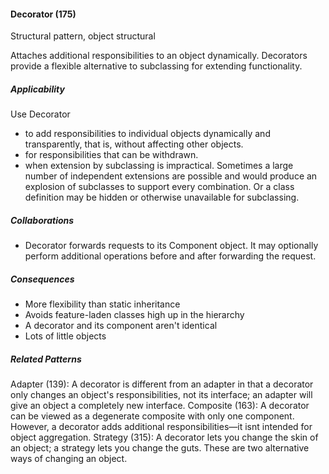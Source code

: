 #### Decorator (175)

Structural pattern, object structural

Attaches additional responsibilities to an object dynamically. Decorators provide a flexible alternative to subclassing for extending functionality.

##### Applicability

Use Decorator

 * to add responsibilities to individual objects dynamically and transparently, that is, without affecting other objects.
 * for responsibilities that can be withdrawn.
 * when extension by subclassing is impractical. Sometimes a large number of independent extensions are possible and would produce an explosion of subclasses to support every combination. Or a class definition may be hidden or otherwise unavailable for subclassing.

##### Collaborations

 * Decorator forwards requests to its Component object. It may optionally perform additional operations before and after forwarding the request.

##### Consequences

 * More flexibility than static inheritance
 * Avoids feature-laden classes high up in the hierarchy
 * A decorator and its component aren't identical
 * Lots of little objects

##### Related Patterns

Adapter (139): A decorator is different from an adapter in that a decorator only changes an object's responsibilities, not its interface; an adapter will give an object a completely new interface. Composite (163): A decorator can be viewed as a degenerate composite with only one component. However, a decorator adds additional responsibilities—it isnt intended for object aggregation. Strategy (315): A decorator lets you change the skin of an object; a strategy lets you change the guts. These are two alternative ways of changing an object.
